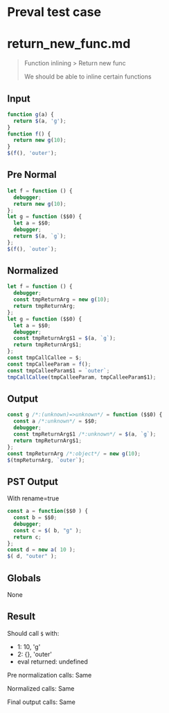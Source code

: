 # Preval test case

# return_new_func.md

> Function inlining > Return new func
>
> We should be able to inline certain functions

## Input

`````js filename=intro
function g(a) {
  return $(a, 'g');
}
function f() {
  return new g(10);
}
$(f(), 'outer');
`````

## Pre Normal


`````js filename=intro
let f = function () {
  debugger;
  return new g(10);
};
let g = function ($$0) {
  let a = $$0;
  debugger;
  return $(a, `g`);
};
$(f(), `outer`);
`````

## Normalized


`````js filename=intro
let f = function () {
  debugger;
  const tmpReturnArg = new g(10);
  return tmpReturnArg;
};
let g = function ($$0) {
  let a = $$0;
  debugger;
  const tmpReturnArg$1 = $(a, `g`);
  return tmpReturnArg$1;
};
const tmpCallCallee = $;
const tmpCalleeParam = f();
const tmpCalleeParam$1 = `outer`;
tmpCallCallee(tmpCalleeParam, tmpCalleeParam$1);
`````

## Output


`````js filename=intro
const g /*:(unknown)=>unknown*/ = function ($$0) {
  const a /*:unknown*/ = $$0;
  debugger;
  const tmpReturnArg$1 /*:unknown*/ = $(a, `g`);
  return tmpReturnArg$1;
};
const tmpReturnArg /*:object*/ = new g(10);
$(tmpReturnArg, `outer`);
`````

## PST Output

With rename=true

`````js filename=intro
const a = function($$0 ) {
  const b = $$0;
  debugger;
  const c = $( b, "g" );
  return c;
};
const d = new a( 10 );
$( d, "outer" );
`````

## Globals

None

## Result

Should call `$` with:
 - 1: 10, 'g'
 - 2: {}, 'outer'
 - eval returned: undefined

Pre normalization calls: Same

Normalized calls: Same

Final output calls: Same
